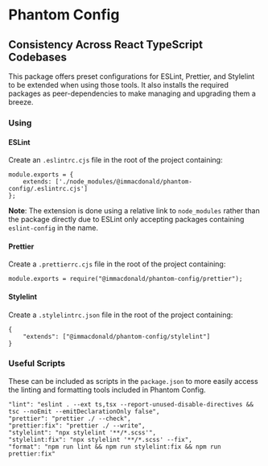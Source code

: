 # Phantom Config

## Consistency Across React TypeScript Codebases

This package offers preset configurations for ESLint, Prettier, and Stylelint to be extended when using those tools. It also installs the required packages as peer-dependencies to make managing and upgrading them a breeze.

### Using

#### ESLint

Create an `.eslintrc.cjs` file in the root of the project containing:
```
module.exports = {
    extends: ['./node_modules/@immacdonald/phantom-config/.eslintrc.cjs']
};

```

**Note**: The extension is done using a relative link to `node_modules` rather than the package directly due to ESLint only accepting packages containing `eslint-config` in the name.

#### Prettier

Create a `.prettierrc.cjs` file in the root of the project containing:
```
module.exports = require("@immacdonald/phantom-config/prettier");
```

#### Stylelint

Create a `.stylelintrc.json` file in the root of the project containing:
```
{
    "extends": ["@immacdonald/phantom-config/stylelint"]
}

```

### Useful Scripts

These can be included as scripts in the `package.json` to more easily access the linting and formatting tools included in Phantom Config.

```
"lint": "eslint . --ext ts,tsx --report-unused-disable-directives && tsc --noEmit --emitDeclarationOnly false",
"prettier": "prettier ./ --check",
"prettier:fix": "prettier ./ --write",
"stylelint": "npx stylelint '**/*.scss'",
"stylelint:fix": "npx stylelint '**/*.scss' --fix",
"format": "npm run lint && npm run stylelint:fix && npm run prettier:fix"
```